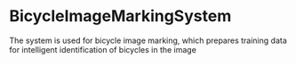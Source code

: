 # BicycleImageMarkingSystem
The system is used for bicycle image marking, which prepares training data for intelligent identification of bicycles in the image
